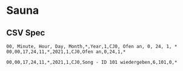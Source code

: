# Sauna

## CSV Spec

```csv
00, Minute, Hour, Day, Month,*,Year,1,CJ0, Ofen an, 0, 24, 1, *
00,00,17,24,11,*,2021,1,CJ0,Ofen an,0,24,1,*

00,00,17,24,11,*,2021,1,CJ0,Song - ID 101 wiedergeben,6,101,0,*
```
